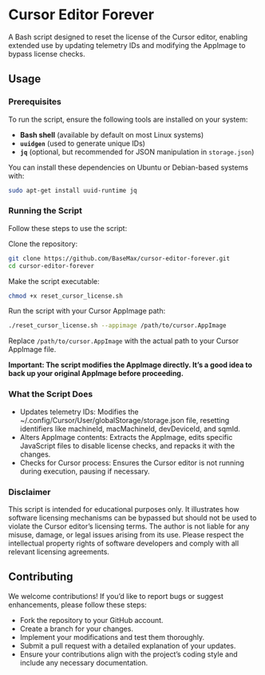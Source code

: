 # Cursor Editor Forever

A Bash script designed to reset the license of the Cursor editor, enabling extended use by updating telemetry IDs and modifying the AppImage to bypass license checks.

## Usage

### Prerequisites

To run the script, ensure the following tools are installed on your system:

- **Bash shell** (available by default on most Linux systems)
- **`uuidgen`** (used to generate unique IDs)
- **`jq`** (optional, but recommended for JSON manipulation in `storage.json`)

You can install these dependencies on Ubuntu or Debian-based systems with:

```bash
sudo apt-get install uuid-runtime jq
```

### Running the Script

Follow these steps to use the script:

Clone the repository:

```bash
git clone https://github.com/BaseMax/cursor-editor-forever.git
cd cursor-editor-forever
```

Make the script executable:

```bash
chmod +x reset_cursor_license.sh
```

Run the script with your Cursor AppImage path:

```bash
./reset_cursor_license.sh --appimage /path/to/cursor.AppImage
```

Replace `/path/to/cursor.AppImage` with the actual path to your Cursor AppImage file.

**Important: The script modifies the AppImage directly. It’s a good idea to back up your original AppImage before proceeding.**

### What the Script Does

- Updates telemetry IDs: Modifies the ~/.config/Cursor/User/globalStorage/storage.json file, resetting identifiers like machineId, macMachineId, devDeviceId, and sqmId.
- Alters AppImage contents: Extracts the AppImage, edits specific JavaScript files to disable license checks, and repacks it with the changes.
- Checks for Cursor process: Ensures the Cursor editor is not running during execution, pausing if necessary.

### Disclaimer

This script is intended for educational purposes only. It illustrates how software licensing mechanisms can be bypassed but should not be used to violate the Cursor editor’s licensing terms. The author is not liable for any misuse, damage, or legal issues arising from its use. Please respect the intellectual property rights of software developers and comply with all relevant licensing agreements.

## Contributing

We welcome contributions! If you’d like to report bugs or suggest enhancements, please follow these steps:

- Fork the repository to your GitHub account.
- Create a branch for your changes.
- Implement your modifications and test them thoroughly.
- Submit a pull request with a detailed explanation of your updates.
- Ensure your contributions align with the project’s coding style and include any necessary documentation.
